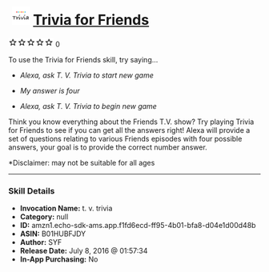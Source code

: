 # &nbsp;<img src="skill_icon" alt="Trivia for Friends icon" width="36"> [Trivia for Friends](http://alexa.amazon.com/#skills/amzn1.echo-sdk-ams.app.f1fd6ecd-ff95-4b01-bfa8-d04e1d00d48b)
![0 stars](../../images/ic_star_border_black_18dp_1x.png)![0 stars](../../images/ic_star_border_black_18dp_1x.png)![0 stars](../../images/ic_star_border_black_18dp_1x.png)![0 stars](../../images/ic_star_border_black_18dp_1x.png)![0 stars](../../images/ic_star_border_black_18dp_1x.png) 0

To use the Trivia for Friends skill, try saying...

* *Alexa, ask T. V. Trivia to start new game*

* *My answer is four*

* *Alexa, ask T. V. Trivia to begin new game*

Think you know everything about the Friends T.V. show? Try playing Trivia for Friends to see if you can get all the answers right! Alexa will provide a set of questions relating to various Friends episodes with four possible answers, your goal is to provide the correct number answer.

*Disclaimer: may not be suitable for all ages

***

### Skill Details

* **Invocation Name:** t. v. trivia
* **Category:** null
* **ID:** amzn1.echo-sdk-ams.app.f1fd6ecd-ff95-4b01-bfa8-d04e1d00d48b
* **ASIN:** B01HUBFJDY
* **Author:** SYF
* **Release Date:** July 8, 2016 @ 01:57:34
* **In-App Purchasing:** No
